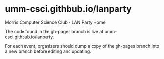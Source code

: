 # umm-csci.githbub.io/lanparty
Morris Computer Science Club - LAN Party Home

The code found in the gh-pages branch is live at umm-csci.githbub.io/lanparty. 

For each event, organizers should dump a copy of the gh-pages branch into a new branch before editing and updating.

